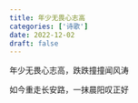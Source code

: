 ```yaml
---
title: 年少无畏心志高
categories: ['诗歌']
date: 2022-12-02
draft: false
---
```


年少无畏心志高，跌跌撞撞闻风涛

如今重走长安路，一抹晨阳叹正好